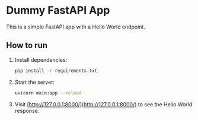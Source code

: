# Dummy FastAPI App

This is a simple FastAPI app with a Hello World endpoint.

## How to run

1. Install dependencies:
   ```bash
   pip install -r requirements.txt
   ```
2. Start the server:
   ```bash
   uvicorn main:app --reload
   ```
3. Visit [http://127.0.0.1:8000/](http://127.0.0.1:8000/) to see the Hello World response. 